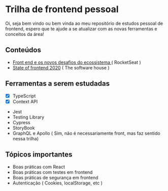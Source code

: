 # Trilha de frontend pessoal

Oi, seja bem vindo ou bem vinda ao meu repositório de estudos pessoal de frontend, espero que te ajude a se atualizar com as novas ferramentas e conceitos da área!


## Conteúdos

- [Front end e os novos desafios do ecossistema ](https://www.youtube.com/watch?v=HvBilIEuZlo)( RocketSeat )
- [State of frontend 2020](https://tsh.io/state-of-frontend/) ( The software house )

## Ferramentas a serem estudadas

- [x] TypeScript
- [x] Context API
- Jest
- Testing Library
- Cypress
- StoryBook
- GraphQL e Apollo ( Sim, não é necessariamente front, mas faz sentido nessa trilha)

## Tópicos importantes

- Boas práticas com React
- Boas práticas com testes em frontend
- Boas práticas de segurança em frontend
- Autenticação ( Cookies, localStorage, etc )
